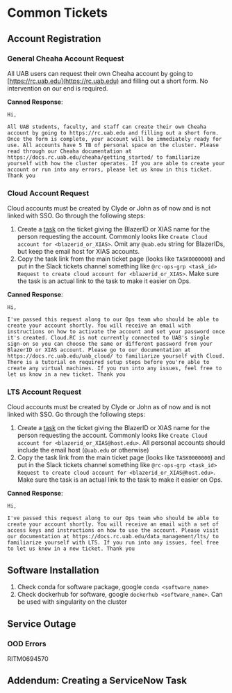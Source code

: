 # Common Tickets

## Account Registration

### General Cheaha Account Request

All UAB users can request their own Cheaha account by going to [https://rc.uab.edu](https://rc.uab.edu) and filling out a short form. No intervention on our end is required.

**Canned Response**:

```text
Hi,

All UAB students, faculty, and staff can create their own Cheaha account by going to https://rc.uab.edu and filling out a short form. Once the form is complete, your account will be immediately ready for use. All accounts have 5 TB of personal space on the cluster. Please read through our Cheaha documentation at https://docs.rc.uab.edu/cheaha/getting_started/ to familiarize yourself with how the cluster operates. If you are able to create your account or run into any errors, please let us know in this ticket. Thank you
```

### Cloud Account Request

Cloud accounts must be created by Clyde or John as of now and is not linked with SSO. Go through the following steps:

1. Create a [task](#addendum-creating-a-servicenow-task) on the ticket giving the BlazerID or XIAS name for the person requesting the account. Commonly looks like `Create Cloud account for <blazerid_or_XIAS>`. Omit any `@uab.edu` string for BlazerIDs, but keep the email host for XIAS accounts.
2. Copy the task link from the main ticket page (looks like `TASK0000000`) and put in the Slack tickets channel something like `@rc-ops-grp <task_id> Request to create cloud account for <blazerid_or_XIAS>`. Make sure the task is an actual link to the task to make it easier on Ops.

**Canned Response**:

```text
Hi,

I've passed this request along to our Ops team who should be able to create your account shortly. You will receive an email with instructions on how to activate the account and set your password once it's created. Cloud.RC is not currently connected to UAB's single sign-on so you can choose the same or different password from your BlazerID or XIAS account. Please go to our documentation at https://docs.rc.uab.edu/uab_cloud/ to familiarize yourself with Cloud. There is a tutorial on required setup steps before you're able to create any virtual machines. If you run into any issues, feel free to let us know in a new ticket. Thank you
```

### LTS Account Request

Cloud accounts must be created by Clyde or John as of now and is not linked with SSO. Go through the following steps:

1. Create a [task](#addendum-creating-a-servicenow-task) on the ticket giving the BlazerID or XIAS name for the person requesting the account. Commonly looks like `Create Cloud account for <blazerid_or_XIAS@host.edu>`. All personal accounts should include the email host (`@uab.edu` or otherwise)
2. Copy the task link from the main ticket page (looks like `TASK0000000`) and put in the Slack tickets channel something like `@rc-ops-grp <task_id> Request to create cloud account for <blazerid_or_XIAS@host.edu>`. Make sure the task is an actual link to the task to make it easier on Ops.

**Canned Response**:

```text
Hi,

I've passed this request along to our Ops team who should be able to create your account shortly. You will receive an email with a set of access keys and instructions on how to use the account. Please visit our documentation at https://docs.rc.uab.edu/data_management/lts/ to familiarize yourself with LTS. If you run into any issues, feel free to let us know in a new ticket. Thank you
```

## Software Installation

1. Check conda for software package, google `conda <software_name>`
2. Check dockerhub for software, google `dockerhub <software_name>`. Can be used with singularity on the cluster

## Service Outage

### OOD Errors

RITM0694570

## Addendum: Creating a ServiceNow Task
